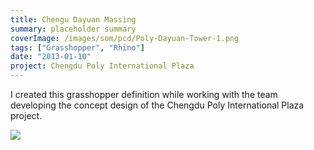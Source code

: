 ```yaml
---
title: Chengu Dayuan Massing
summary: placeholder summary
coverImage: /images/som/pcd/Poly-Dayuan-Tower-1.png
tags: ["Grasshopper", "Rhino"]
date: "2013-01-10"
project: Chengdu Poly International Plaza
---
```


I created this grasshopper definition while working with the team developing the concept design of the Chengdu Poly International Plaza project.

![](/images/som/pcd/chengdu-form.png)
